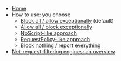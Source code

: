 - [Home](/gorhill/httpswitchboard/wiki)
- How to use: you choose
    - [Block all / allow exceptionally](/gorhill/httpswitchboard/wiki/How-to-use-HTTP-Switchboard:-Two-opposing-views#the-block-allallow-exceptionally-approach) (default)
    - [Allow all / block exceptionally](/gorhill/httpswitchboard/wiki/How-to-use-HTTP-Switchboard:-Two-opposing-views#the-allow-allblock-exceptionally-approach)
    - [NoScript-like approach](/gorhill/httpswitchboard/wiki/HTTP-Switchboard-as-NoScript)
    - [RequestPolicy-like approach](/gorhill/httpswitchboard/wiki/HTTP-Switchboard-as-RequestPolicy)
    - [Block nothing / report everything](/gorhill/httpswitchboard/wiki/HTTP-Switchboard-as-a-mere-reporting-tool)
- [Net-request-filtering engines: an overview](/gorhill/httpswitchboard/wiki/Net-request-filtering:-overview)